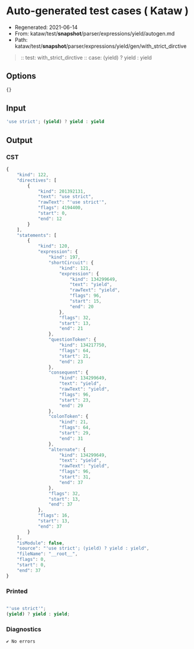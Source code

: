 # Auto-generated test cases ( Kataw )
- Regenerated: 2021-06-14
- From: kataw/test/__snapshot__/parser/expressions/yield/autogen.md
- Path: kataw/test/__snapshot__/parser/expressions/yield/gen/with_strict_dirctive
> :: test: with_strict_dirctive
> :: case: (yield) ? yield : yield
## Options

`````js
{}
`````
## Input

`````js
'use strict'; (yield) ? yield : yield
`````
## Output

### CST

```javascript
{
    "kind": 122,
    "directives": [
        {
            "kind": 201392131,
            "text": "use strict",
            "rawText": "'use strict'",
            "flags": 4194400,
            "start": 0,
            "end": 12
        }
    ],
    "statements": [
        {
            "kind": 120,
            "expression": {
                "kind": 197,
                "shortCircuit": {
                    "kind": 121,
                    "expression": {
                        "kind": 134299649,
                        "text": "yield",
                        "rawText": "yield",
                        "flags": 96,
                        "start": 15,
                        "end": 20
                    },
                    "flags": 32,
                    "start": 13,
                    "end": 21
                },
                "questionToken": {
                    "kind": 134217750,
                    "flags": 64,
                    "start": 21,
                    "end": 23
                },
                "consequent": {
                    "kind": 134299649,
                    "text": "yield",
                    "rawText": "yield",
                    "flags": 96,
                    "start": 23,
                    "end": 29
                },
                "colonToken": {
                    "kind": 21,
                    "flags": 64,
                    "start": 29,
                    "end": 31
                },
                "alternate": {
                    "kind": 134299649,
                    "text": "yield",
                    "rawText": "yield",
                    "flags": 96,
                    "start": 31,
                    "end": 37
                },
                "flags": 32,
                "start": 13,
                "end": 37
            },
            "flags": 16,
            "start": 13,
            "end": 37
        }
    ],
    "isModule": false,
    "source": "'use strict'; (yield) ? yield : yield",
    "fileName": "__root__",
    "flags": 0,
    "start": 0,
    "end": 37
}
```

### Printed

```javascript

"'use strict'";
(yield) ? yield : yield;

```

### Diagnostics

```javascript
✔ No errors
```

